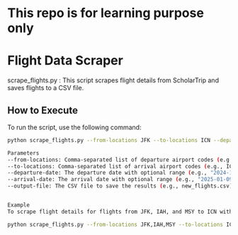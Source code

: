 # This repo is for learning purpose only

# Flight Data Scraper
scrape_flights.py : This script scrapes flight details from ScholarTrip and saves  flights to a CSV file.

## How to Execute
To run the script, use the following command:

```bash
python scrape_flights.py --from-locations JFK --to-locations ICN --departure-date "2024-12-17 3d" --arrival-date "2025-01-09 2d" --output-file new_flights.csv

```

```bash
Parameters
--from-locations: Comma-separated list of departure airport codes (e.g., JFK,IAH,MSY).
--to-locations: Comma-separated list of arrival airport codes (e.g., ICN).
--departure-date: The departure date with optional range (e.g., "2024-12-17 3d"). This means the script will consider dates from 3 days before to 3 days after the specified date.
--arrival-date: The arrival date with optional range (e.g., "2025-01-09 2d"). This means the script will consider dates from 2 days before to 2 days after the specified date.
--output-file: The CSV file to save the results (e.g., new_flights.csv).


Example
To scrape flight details for flights from JFK, IAH, and MSY to ICN with a departure date of December 17, 2024, and an arrival date of January 9, 2025, including a 3-day range before and 2-day range after, and save the results to new_flights.csv, use the following command:
```
```bash
python scrape_flights.py --from-locations JFK,IAH,MSY --to-locations ICN --departure-date "2024-12-17 3d" --arrival-date "2025-01-09 2d" --output-file new_flights.csv
```
